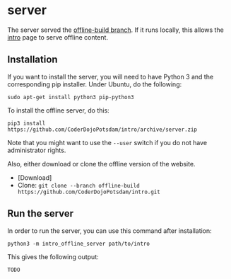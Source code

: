 server
======

The server served the [offline-build branch][offline-build].
If it runs locally, this allows the [intro] page to serve offline content.

[offline-build]: https://github.com/CoderDojoPotsdam/intro/tree/offline-build
[intro]: https://coderdojopotsdam.github.io/intro/

Installation
------------

If you want to install the server, you will need to have Python 3 and the
corresponding pip installer.
Under Ubuntu, do the following:

    sudo apt-get install python3 pip-python3

To install the offline server, do this:

    pip3 install https://github.com/CoderDojoPotsdam/intro/archive/server.zip

Note that you might want to use the `--user` switch if you do not have
administrator rights.

Also, either download or clone the offline version of the website.

- [Download]
- Clone: `git clone --branch offline-build https://github.com/CoderDojoPotsdam/intro.git`

Run the server
--------------

In order to run the server, you can use this command after installation:

    python3 -m intro_offline_server path/to/intro

This gives the following output:

```
TODO
```
